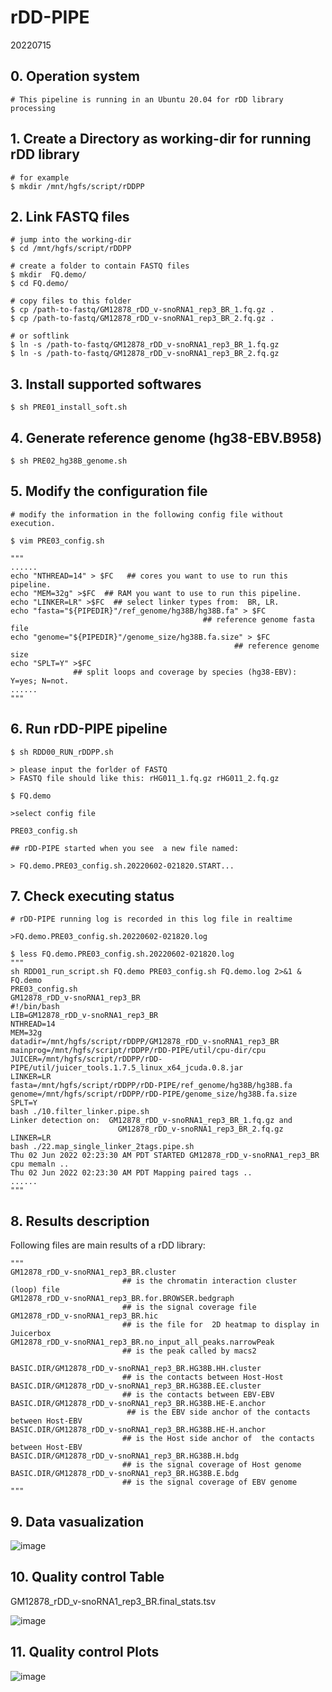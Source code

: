 # rDD-PIPE
20220715

## 0. Operation system
```
# This pipeline is running in an Ubuntu 20.04 for rDD library processing
```
## 1. Create a Directory as working-dir for running rDD library

```{bash eval=FALSE, include=TRUE}
# for example
$ mkdir /mnt/hgfs/script/rDDPP

```

## 2. Link FASTQ files
```{bash eval=FALSE, include=TRUE}
# jump into the working-dir
$ cd /mnt/hgfs/script/rDDPP

# create a folder to contain FASTQ files
$ mkdir  FQ.demo/
$ cd FQ.demo/

# copy files to this folder
$ cp /path-to-fastq/GM12878_rDD_v-snoRNA1_rep3_BR_1.fq.gz .
$ cp /path-to-fastq/GM12878_rDD_v-snoRNA1_rep3_BR_2.fq.gz .

# or softlink
$ ln -s /path-to-fastq/GM12878_rDD_v-snoRNA1_rep3_BR_1.fq.gz
$ ln -s /path-to-fastq/GM12878_rDD_v-snoRNA1_rep3_BR_2.fq.gz
```

## 3. Install supported softwares
```{bash eval=FALSE, include=TRUE}
$ sh PRE01_install_soft.sh
```

## 4. Generate reference genome (hg38-EBV.B958)
```{bash eval=FALSE, include=TRUE}
$ sh PRE02_hg38B_genome.sh
```
## 5. Modify the configuration file
```{bash eval=FALSE, include=TRUE}
# modify the information in the following config file without execution.

$ vim PRE03_config.sh

"""
......
echo "NTHREAD=14" > $FC   ## cores you want to use to run this pipeline.
echo "MEM=32g" >$FC  ## RAM you want to use to run this pipeline.
echo "LINKER=LR" >$FC  ## select linker types from:  BR, LR.
echo "fasta="${PIPEDIR}"/ref_genome/hg38B/hg38B.fa" > $FC  
                                           ## reference genome fasta file
echo "genome="${PIPEDIR}"/genome_size/hg38B.fa.size" > $FC 
                                                  ## reference genome size
echo "SPLT=Y" >$FC  
              ## split loops and coverage by species (hg38-EBV): Y=yes; N=not. 
......
"""

```

## 6. Run rDD-PIPE pipeline
```{bash eval=FALSE, include=TRUE}
$ sh RDD00_RUN_rDDPP.sh

> please input the forlder of FASTQ
> FASTQ file should like this: rHG011_1.fq.gz rHG011_2.fq.gz

$ FQ.demo

>select config file

PRE03_config.sh

## rDD-PIPE started when you see  a new file named: 

> FQ.demo.PRE03_config.sh.20220602-021820.START...
```

## 7. Check executing status

```{bash eval=FALSE, include=TRUE}
# rDD-PIPE running log is recorded in this log file in realtime

>FQ.demo.PRE03_config.sh.20220602-021820.log

$ less FQ.demo.PRE03_config.sh.20220602-021820.log
"""
sh RDD01_run_script.sh FQ.demo PRE03_config.sh FQ.demo.log 2>&1 &
FQ.demo
PRE03_config.sh
GM12878_rDD_v-snoRNA1_rep3_BR
#!/bin/bash
LIB=GM12878_rDD_v-snoRNA1_rep3_BR
NTHREAD=14
MEM=32g
datadir=/mnt/hgfs/script/rDDPP/GM12878_rDD_v-snoRNA1_rep3_BR
mainprog=/mnt/hgfs/script/rDDPP/rDD-PIPE/util/cpu-dir/cpu
JUICER=/mnt/hgfs/script/rDDPP/rDD-PIPE/util/juicer_tools.1.7.5_linux_x64_jcuda.0.8.jar
LINKER=LR
fasta=/mnt/hgfs/script/rDDPP/rDD-PIPE/ref_genome/hg38B/hg38B.fa
genome=/mnt/hgfs/script/rDDPP/rDD-PIPE/genome_size/hg38B.fa.size
SPLT=Y
bash ./10.filter_linker.pipe.sh
Linker detection on:  GM12878_rDD_v-snoRNA1_rep3_BR_1.fq.gz and 
                        GM12878_rDD_v-snoRNA1_rep3_BR_2.fq.gz
LINKER=LR
bash ./22.map_single_linker_2tags.pipe.sh
Thu 02 Jun 2022 02:23:30 AM PDT STARTED GM12878_rDD_v-snoRNA1_rep3_BR cpu memaln ..
Thu 02 Jun 2022 02:23:30 AM PDT Mapping paired tags ..
......
"""
```

## 8. Results description

Following files are main results of a rDD library:
```{bash eval=FALSE, include=TRUE}
"""
GM12878_rDD_v-snoRNA1_rep3_BR.cluster 
                         ## is the chromatin interaction cluster (loop) file
GM12878_rDD_v-snoRNA1_rep3_BR.for.BROWSER.bedgraph 
                         ## is the signal coverage file
GM12878_rDD_v-snoRNA1_rep3_BR.hic 
                         ## is the file for  2D heatmap to display in Juicerbox
GM12878_rDD_v-snoRNA1_rep3_BR.no_input_all_peaks.narrowPeak 
                         ## is the peak called by macs2

BASIC.DIR/GM12878_rDD_v-snoRNA1_rep3_BR.HG38B.HH.cluster 
                         ## is the contacts between Host-Host
BASIC.DIR/GM12878_rDD_v-snoRNA1_rep3_BR.HG38B.EE.cluster 
                         ## is the contacts between EBV-EBV
BASIC.DIR/GM12878_rDD_v-snoRNA1_rep3_BR.HG38B.HE-E.anchor 
                          ## is the EBV side anchor of the contacts between Host-EBV
BASIC.DIR/GM12878_rDD_v-snoRNA1_rep3_BR.HG38B.HE-H.anchor 
                         ## is the Host side anchor of  the contacts between Host-EBV
BASIC.DIR/GM12878_rDD_v-snoRNA1_rep3_BR.HG38B.H.bdg 
                         ## is the signal coverage of Host genome
BASIC.DIR/GM12878_rDD_v-snoRNA1_rep3_BR.HG38B.E.bdg 
                         ## is the signal coverage of EBV genome
"""
```
## 9. Data vasualization

![image](https://user-images.githubusercontent.com/88769457/179134815-f19bedfa-e9f0-48aa-9d26-2447a1f88c0a.png)


## 10. Quality control Table

GM12878_rDD_v-snoRNA1_rep3_BR.final_stats.tsv

![image](https://user-images.githubusercontent.com/88769457/179134866-5584f0c0-da30-4bbe-9397-32b817e37400.png)


## 11. Quality control Plots
![image](https://user-images.githubusercontent.com/88769457/179134913-23180f2a-5067-4a1a-8f30-2763ab2fc485.png)



